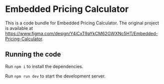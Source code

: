 
  # Embedded Pricing Calculator

  This is a code bundle for Embedded Pricing Calculator. The original project is available at https://www.figma.com/design/Y4iCxT9aYkCM62GWXNc5HT/Embedded-Pricing-Calculator.

  ## Running the code

  Run `npm i` to install the dependencies.

  Run `npm run dev` to start the development server.
  